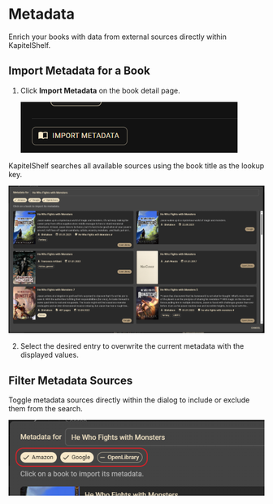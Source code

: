 # Metadata

Enrich your books with data from external sources directly within KapitelShelf.

## Import Metadata for a Book

1. Click **Import Metadata** on the book detail page.

   ![Import metadata button](../.attachments/references/metadata/import/import_metadata_button.png)

KapitelShelf searches all available sources using the book title as the lookup key.

![Import metadata dialog](../.attachments/references/metadata/import/import_metadata_dialog.png)

2. Select the desired entry to overwrite the current metadata with the displayed values.

## Filter Metadata Sources

Toggle metadata sources directly within the dialog to include or exclude them from the search.

![Metadata sources](../.attachments/references/metadata/import/import_metadata_sources.png)
